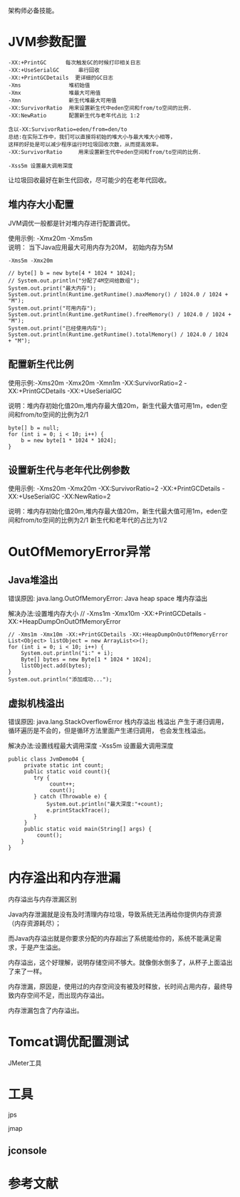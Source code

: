 
架构师必备技能。

# JVM参数配置

```
-XX:+PrintGC      每次触发GC的时候打印相关日志
-XX:+UseSerialGC      串行回收
-XX:+PrintGCDetails  更详细的GC日志
-Xms               堆初始值
-Xmx               堆最大可用值
-Xmn               新生代堆最大可用值
-XX:SurvivorRatio  用来设置新生代中eden空间和from/to空间的比例.
-XX:NewRatio       配置新生代与老年代占比 1:2

含以-XX:SurvivorRatio=eden/from=den/to
总结:在实际工作中，我们可以直接将初始的堆大小与最大堆大小相等，
这样的好处是可以减少程序运行时垃圾回收次数，从而提高效率。
-XX:SurvivorRatio     用来设置新生代中eden空间和from/to空间的比例.

-Xss5m 设置最大调用深度
```

让垃圾回收最好在新生代回收，尽可能少的在老年代回收。

## 堆内存大小配置

JVM调优一般都是针对堆内存进行配置调优。

使用示例:  -Xmx20m -Xms5m  
说明： 当下Java应用最大可用内存为20M， 初始内存为5M

```
-Xms5m -Xmx20m

// byte[] b = new byte[4 * 1024 * 1024];
// System.out.println("分配了4M空间给数组");
System.out.print("最大内存");
System.out.println(Runtime.getRuntime().maxMemory() / 1024.0 / 1024 + "M");
System.out.print("可用内存");
System.out.println(Runtime.getRuntime().freeMemory() / 1024.0 / 1024 + "M");
System.out.print("已经使用内存");
System.out.println(Runtime.getRuntime().totalMemory() / 1024.0 / 1024 + "M");
```

## 配置新生代比例

使用示例:-Xms20m -Xmx20m -Xmn1m -XX:SurvivorRatio=2 -XX:+PrintGCDetails -XX:+UseSerialGC

说明：堆内存初始化值20m,堆内存最大值20m，新生代最大值可用1m，eden空间和from/to空间的比例为2/1

```
byte[] b = null;
for (int i = 0; i < 10; i++) {
	b = new byte[1 * 1024 * 1024];
}
```

## 设置新生代与老年代比例参数

使用示例: -Xms20m -Xmx20m -XX:SurvivorRatio=2 -XX:+PrintGCDetails -XX:+UseSerialGC
-XX:NewRatio=2

说明：堆内存初始化值20m,堆内存最大值20m，新生代最大值可用1m，eden空间和from/to空间的比例为2/1
新生代和老年代的占比为1/2

# OutOfMemoryError异常

## Java堆溢出
错误原因: java.lang.OutOfMemoryError: Java heap space 堆内存溢出

解决办法:设置堆内存大小 // -Xms1m -Xmx10m -XX:+PrintGCDetails -XX:+HeapDumpOnOutOfMemoryError

```
// -Xms1m -Xmx10m -XX:+PrintGCDetails -XX:+HeapDumpOnOutOfMemoryError
List<Object> listObject = new ArrayList<>();
for (int i = 0; i < 10; i++) {
	System.out.println("i:" + i);
	Byte[] bytes = new Byte[1 * 1024 * 1024];
	listObject.add(bytes);
}
System.out.println("添加成功...");
```

## 虚拟机栈溢出
错误原因: java.lang.StackOverflowError  栈内存溢出
栈溢出 产生于递归调用，循环遍历是不会的，但是循环方法里面产生递归调用， 也会发生栈溢出。 

解决办法:设置线程最大调用深度
-Xss5m 设置最大调用深度

```
public class JvmDemo04 {
	 private static int count;
	 public static void count(){
		try {
			 count++;
			 count(); 
		} catch (Throwable e) {
			System.out.println("最大深度:"+count);
			e.printStackTrace();
		}
	 }
	 public static void main(String[] args) {
		 count();
	}
}

```

# 内存溢出和内存泄漏

内存溢出与内存泄漏区别

Java内存泄漏就是没有及时清理内存垃圾，导致系统无法再给你提供内存资源（内存资源耗尽）；

而Java内存溢出就是你要求分配的内存超出了系统能给你的，系统不能满足需求，于是产生溢出。

内存溢出，这个好理解，说明存储空间不够大。就像倒水倒多了，从杯子上面溢出了来了一样。

内存泄漏，原因是，使用过的内存空间没有被及时释放，长时间占用内存，最终导致内存空间不足，而出现内存溢出。

内存泄漏包含了内存溢出。

# Tomcat调优配置测试


JMeter工具


# 工具


jps

jmap



## jconsole


## 

# 参考文献
